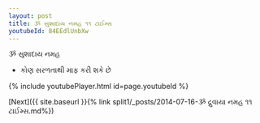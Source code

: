 ```yaml
---
layout: post
title: ૐ સુશાદાય નમહ ૧૧ ટાઈમ્સ
youtubeId: 84EEdlUnbXw
---
```

 
 
 ૐ સુશાદાય નમહ  
 
 -  કોણ સરળતાથી માફ કરી શકે છે 
 
  
 
  
 
 
 
 
 
 


{% include youtubePlayer.html id=page.youtubeId %}
 
[Next]({{ site.baseurl }}{% link  split1/_posts/2014-07-16-ૐ દ્રુવાયા નમહ ૧૧ ટાઈમ્સ.md%})
 

